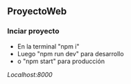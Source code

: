 ## ProyectoWeb

### Inciar proyecto
* En la terminal "npm i"
* Luego "npm run dev" para desarrollo
* o "npm start" para producción

*Localhost:8000*